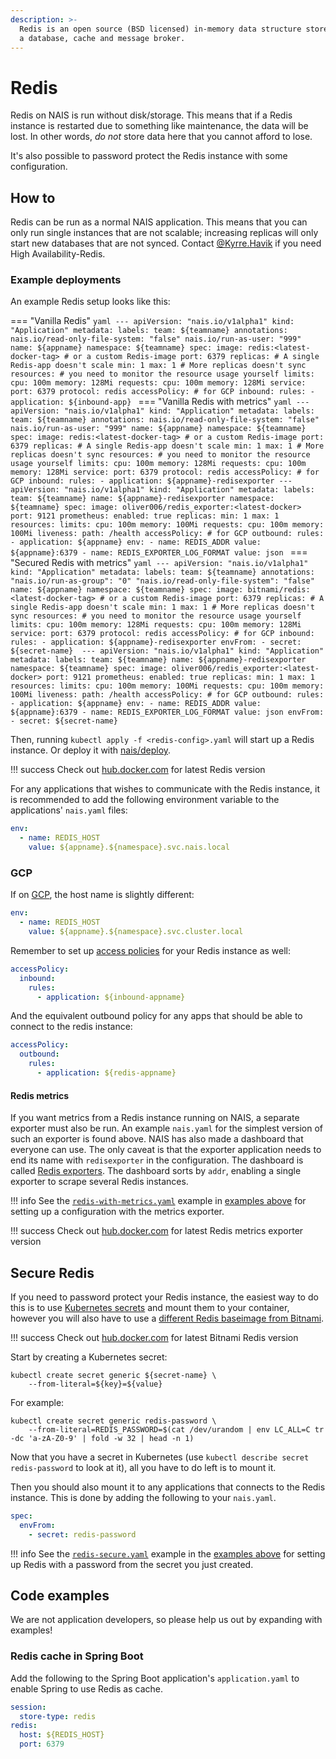 ```yaml
---
description: >-
  Redis is an open source (BSD licensed) in-memory data structure store used as
  a database, cache and message broker.
---
```


# Redis

Redis on NAIS is run without disk/storage. This means that if a Redis instance is restarted due to something like maintenance, the data will be lost. In other words, _do not_ store data here that you cannot afford to lose.

It's also possible to password protect the Redis instance with some configuration.

## How to

Redis can be run as a normal NAIS application. This means that you can only run single instances that are not scalable; increasing replicas will only start new databases that are not synced. Contact [@Kyrre.Havik](https://nav-it.slack.com/messages/D8QQ9ELK1) if you need High Availability-Redis.

### Example deployments

An example Redis setup looks like this:

=== "Vanilla Redis"
    ```yaml
    ---
    apiVersion: "nais.io/v1alpha1"
    kind: "Application"
    metadata:
      labels:
        team: ${teamname}
      annotations:
        nais.io/read-only-file-system: "false"
        nais.io/run-as-user: "999"
      name: ${appname}
      namespace: ${teamname}
    spec:
      image: redis:<latest-docker-tag> # or a custom Redis-image
      port: 6379
      replicas: # A single Redis-app doesn't scale
        min: 1
        max: 1 # More replicas doesn't sync
      resources: # you need to monitor the resource usage yourself
        limits:
          cpu: 100m
          memory: 128Mi
        requests:
          cpu: 100m
          memory: 128Mi
      service:
        port: 6379
        protocol: redis
      accessPolicy: # for GCP
        inbound:
          rules:
            - application: ${inbound-app}
    ```
=== "Vanilla Redis with metrics"
    ```yaml
    ---
    apiVersion: "nais.io/v1alpha1"
    kind: "Application"
    metadata:
      labels:
        team: ${teamname}
      annotations:
        nais.io/read-only-file-system: "false"
        nais.io/run-as-user: "999"
      name: ${appname}
      namespace: ${teamname}
    spec:
      image: redis:<latest-docker-tag> # or a custom Redis-image
      port: 6379
      replicas: # A single Redis-app doesn't scale
        min: 1
        max: 1 # More replicas doesn't sync
      resources: # you need to monitor the resource usage yourself
        limits:
          cpu: 100m
          memory: 128Mi
        requests:
          cpu: 100m
          memory: 128Mi
      service:
        port: 6379
        protocol: redis
      accessPolicy: # for GCP
        inbound:
          rules:
            - application: ${appname}-redisexporter
    ---
    apiVersion: "nais.io/v1alpha1"
    kind: "Application"
    metadata:
      labels:
        team: ${teamname}
      name: ${appname}-redisexporter
      namespace: ${teamname}
    spec:
      image: oliver006/redis_exporter:<latest-docker>
      port: 9121
      prometheus:
        enabled: true
      replicas:
        min: 1
        max: 1
      resources:
        limits:
          cpu: 100m
          memory: 100Mi
        requests:
          cpu: 100m
          memory: 100Mi
      liveness:
        path: /health
      accessPolicy: # for GCP
        outbound:
          rules:
            - application: ${appname}
      env:
        - name: REDIS_ADDR
          value: ${appname}:6379
        - name: REDIS_EXPORTER_LOG_FORMAT
          value: json
    ```
=== "Secured Redis with metrics"
    ```yaml
    ---
    apiVersion: "nais.io/v1alpha1"
    kind: "Application"
    metadata:
      labels:
        team: ${teamname}
      annotations:
        "nais.io/run-as-group": "0"
        "nais.io/read-only-file-system": "false"
      name: ${appname}
      namespace: ${teamname}
    spec:
      image: bitnami/redis:<latest-docker-tag> # or a custom Redis-image
      port: 6379
      replicas: # A single Redis-app doesn't scale
        min: 1
        max: 1 # More replicas doesn't sync
      resources: # you need to monitor the resource usage yourself
        limits:
          cpu: 100m
          memory: 128Mi
        requests:
          cpu: 100m
          memory: 128Mi
      service:
        port: 6379
        protocol: redis
      accessPolicy: # for GCP
        inbound:
          rules:
            - application: ${appname}-redisexporter
      envFrom:
        - secret: ${secret-name} 
    ---
    apiVersion: "nais.io/v1alpha1"
    kind: "Application"
    metadata:
      labels:
        team: ${teamname}
      name: ${appname}-redisexporter
      namespace: ${teamname}
    spec:
      image: oliver006/redis_exporter:<latest-docker>
      port: 9121
      prometheus:
        enabled: true
      replicas:
        min: 1
        max: 1
      resources:
        limits:
          cpu: 100m
          memory: 100Mi
        requests:
          cpu: 100m
          memory: 100Mi
      liveness:
        path: /health
      accessPolicy: # for GCP
        outbound:
          rules:
            - application: ${appname}
      env:
        - name: REDIS_ADDR
          value: ${appname}:6379
        - name: REDIS_EXPORTER_LOG_FORMAT
          value: json
      envFrom:
        - secret: ${secret-name}
    ```

Then, running `kubectl apply -f <redis-config>.yaml` will start up a Redis instance. Or deploy it with [nais/deploy](../deployment/README.md).

!!! success
    Check out [hub.docker.com](https://hub.docker.com/_/redis) for latest Redis version

For any applications that wishes to communicate with the Redis instance, it is recommended to add the following environment variable to the applications' `nais.yaml` files:

```yaml
env:
  - name: REDIS_HOST
    value: ${appname}.${namespace}.svc.nais.local
```

### GCP

If on [GCP](../clusters/gcp.md), the host name is slightly different:

```yaml
env:
  - name: REDIS_HOST
    value: ${appname}.${namespace}.svc.cluster.local
```

Remember to set up [access policies](../nais-application/access-policy.md) for your Redis instance as well:

```yaml
accessPolicy:
  inbound:
    rules:
      - application: ${inbound-appname}
```

And the equivalent outbound policy for any apps that should be able to connect to the redis instance:

```yaml
accessPolicy:
  outbound:
    rules:
      - application: ${redis-appname}
```

#### Redis metrics

If you want metrics from a Redis instance running on NAIS, a separate exporter must also be run. An example `nais.yaml` for the simplest version of such an exporter is found above. NAIS has also made a dashboard that everyone can use. The only caveat is that the exporter application needs to end its name with `redisexporter` in the configuration. The dashboard is called [Redis exporters](https://grafana.adeo.no/d/L-Ktprrmz). The dashboard sorts by `addr`, enabling a single exporter to scrape several Redis instances.

!!! info
    See the [`redis-with-metrics.yaml`](redis.md#redis-with-metrics) example in [examples above](redis.md#example-deployments) for setting up a configuration with the metrics exporter.

!!! success
    Check out [hub.docker.com](https://hub.docker.com/r/oliver006/redis_exporter/tags) for latest Redis metrics exporter version

## Secure Redis

If you need to password protect your Redis instance, the easiest way to do this is to use [Kubernetes secrets](../security/secrets/kubernetes-secrets.md) and mount them to your container, however you will also have to use a [different Redis baseimage from Bitnami](https://hub.docker.com/r/bitnami/redis/).

!!! success
    Check out [hub.docker.com](https://hub.docker.com/r/bitnami/redis/) for latest Bitnami Redis version

Start by creating a Kubernetes secret:

```text
kubectl create secret generic ${secret-name} \
    --from-literal=${key}=${value}
```

For example:

```text
kubectl create secret generic redis-password \
    --from-literal=REDIS_PASSWORD=$(cat /dev/urandom | env LC_ALL=C tr -dc 'a-zA-Z0-9' | fold -w 32 | head -n 1)
```

Now that you have a secret in Kubernetes \(use `kubectl describe secret redis-password` to look at it\), all you have to do left is to mount it.

Then you should also mount it to any applications that connects to the Redis instance. This is done by adding the following to your `nais.yaml`.

```yaml
spec:
  envFrom:
    - secret: redis-password
```

!!! info
    See the [`redis-secure.yaml`](redis.md#redis-secure) example in the [examples above](redis.md#example-deployments) for setting up Redis with a password from the secret you just created.

## Code examples

We are not application developers, so please help us out by expanding with examples!

### Redis cache in Spring Boot

Add the following to the Spring Boot application's `application.yaml` to enable Spring to use Redis as cache.

```yaml
session:
  store-type: redis
redis:
  host: ${REDIS_HOST}
  port: 6379
```
